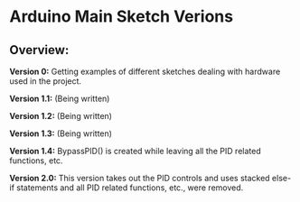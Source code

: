 # Arduino Main Sketch Verions

## Overview:

  **Version 0:** Getting examples of different sketches dealing with hardware used in the project.
  
  **Version 1.1:** (Being written)
  
  **Version 1.2:** (Being written)
  
  **Version 1.3:** (Being written)
  
  **Version 1.4:** BypassPID() is created while leaving all the PID related functions, etc.
  
  **Version 2.0:** This version takes out the PID controls and uses stacked else-if statements and all PID related functions, etc., were removed.
